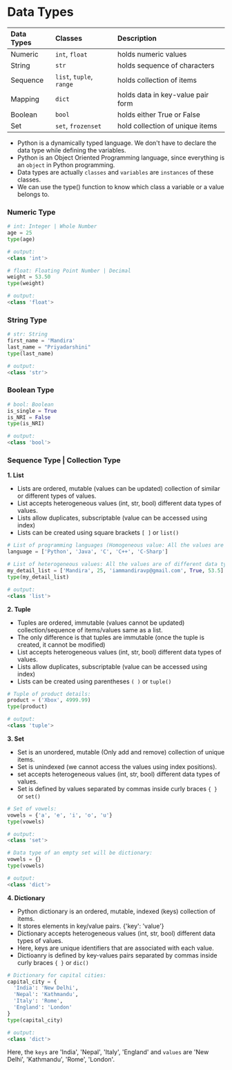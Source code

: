 # **Data Types**

Data Types | Classes | Description
:--- | :--- | :---
Numeric |	`int`, `float` | holds numeric values
String | `str` | holds sequence of characters
Sequence | `list`, `tuple`, `range` |	holds collection of items
Mapping |	`dict` | holds data in key-value pair form
Boolean |	`bool` | holds either True or False
Set |	`set`, `frozenset` | hold collection of unique items

- Python is a dynamically typed language. We don't have to declare the data type while defining the variables. 
- Python is an Object Oriented Programming language, since everything is an `object` in Python programming. 
- Data types are actually `classes` and `variables` are `instances` of these classes.
- We can use the type() function to know which class a variable or a value belongs to.

### **Numeric Type**
```python
# int: Integer | Whole Number
age = 25
type(age)

# output:
<class 'int'>

# float: Floating Point Number | Decimal
weight = 53.50
type(weight)

# output:
<class 'float'>
```

### **String Type**
```python
# str: String
first_name = 'Mandira'
last_name = "Priyadarshini"
type(last_name)

# output:
<class 'str'>
```

### **Boolean Type**
```python
# bool: Boolean
is_single = True
is_NRI = False
type(is_NRI)

# output:
<class 'bool'>
```

### **Sequence Type | Collection Type**

**1. List**
- Lists are ordered, mutable (values can be updated) collection of similar or different types of values.
- List accepts heterogeneous values (int, str, bool) different data types of values.
- Lists allow duplicates, subscriptable (value can be accessed using index)
- Lists can be created using square brackets `[ ]` or `list()`
```python
# List of programming languages (Homogeneous value: All the values are of same data type i.e., string)
language = ['Python', 'Java', 'C', 'C++', 'C-Sharp']

# List of heterogeneous values: All the values are of different data types.
my_detail_list = ['Mandira', 25, 'iammandiravp@gmail.com', True, 53.5]
type(my_detail_list)

# output:
<class 'list'>
```

**2. Tuple**
- Tuples are ordered, immutable (values cannot be updated) collection/sequence of items/values same as a list.
- The only difference is that tuples are immutable (once the tuple is created, it cannot be modified)
- List accepts heterogeneous values (int, str, bool) different data types of values.
- Lists allow duplicates, subscriptable (value can be accessed using index)
- Lists can be created using parentheses `( )` or `tuple()`  
```python
# Tuple of product details:
product = ('Xbox', 4999.99)
type(product)

# output:
<class 'tuple'>
```

**3. Set**
- Set is an unordered, mutable (Only add and remove) collection of unique items.
- Set is unindexed (we cannot access the values using index positions).
- set accepts heterogeneous values (int, str, bool) different data types of values.
- Set is defined by values separated by commas inside curly braces `{ }` or `set()`
```python
# Set of vowels:
vowels = {'a', 'e', 'i', 'o', 'u'}
type(vowels)

# output:
<class 'set'>

# Data type of an empty set will be dictionary:
vowels = {}
type(vowels)

# output:
<class 'dict'>
```

**4. Dictionary**
- Python dictionary is an ordered, mutable, indexed (keys) collection of items.
- It stores elements in key/value pairs. {'key': 'value'}
- Dictionary accepts heterogeneous values (int, str, bool) different data types of values.
- Here, keys are unique identifiers that are associated with each value.
- Dictioanry is defined by key-values pairs separated by commas inside curly braces `{ }` or `dic()`
```python
# Dictionary for capital cities:
capital_city = {
  'India': 'New Delhi',
  'Nepal': 'Kathmandu',
  'Italy': 'Rome',
  'England': 'London'
}
type(capital_city)

# output:
<class 'dict'>
```
Here, the `keys` are 'India', 'Nepal', 'Italy', 'England' and `values` are 'New Delhi', 'Kathmandu', 'Rome', 'London'.
